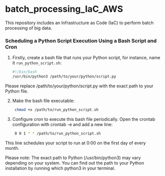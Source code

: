 # batch_processing_IaC_AWS
This repository includes an Infrastructure as Code (IaC) to perform batch processing of big data.

### Scheduling a Python Script Execution Using a Bash Script and Cron

1. Firstly, create a bash file that runs your Python script, for instance, name it `run_python_script.sh`:

   ```bash
   #!/bin/bash
   /usr/bin/python3 /path/to/your/python/script.py
   
Please replace /path/to/your/python/script.py with the exact path to your Python file.

2. Make the bash file executable:

   ```bash
    chmod +x /path/to/run_python_script.sh
   
3. Configure cron to execute this bash file periodically. Open the crontab configuration with crontab -e and add a new line:

   ```bash
    0 0 1 * * /path/to/run_python_script.sh
   
This line schedules your script to run at 0:00 on the first day of every month. 

Please note: The exact path to Python (/usr/bin/python3) may vary depending on your system. You can find out the path to your Python installation by running which python3 in your terminal.